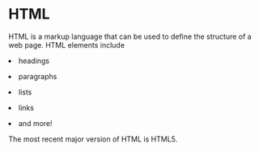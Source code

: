  <p> <p> <p> <p> <p> <p> <p> <p> <p> <p> <p><h1>HTML </h1></p></p></p></p></p></p></p></p></p></p></p>
<p><p><p><p><p><p><p><p><p><p><p></p></p></p></p></p></p></p></p></p></p></p>
<p><p><p><p><p><p><p><p><p><p><p>HTML is a markup language that can be used to define the structure of a web page. HTML elements include</p></p></p></p></p></p></p></p></p></p></p>
<p><p><p><p><p><p><p><p><p><p><p></p></p></p></p></p></p></p></p></p></p></p>
<p><p><p><p><p><p><p><p><p><p><p><li> headings</li></p></p></p></p></p></p></p></p></p></p></p>
<p><p><p><p><p><p><p><p><p><p><p><li> paragraphs</li></p></p></p></p></p></p></p></p></p></p></p>
<p><p><p><p><p><p><p><p><p><p><p><li> lists</li></p></p></p></p></p></p></p></p></p></p></p>
<p><p><p><p><p><p><p><p><p><p><p><li> links</li></p></p></p></p></p></p></p></p></p></p></p>
<p><p><p><p><p><p><p><p><p><p><p><li> and more!</li></p></p></p></p></p></p></p></p></p></p></p>
<p><p><p><p><p><p><p><p><p><p><p></p></p></p></p></p></p></p></p></p></p></p>
<p><p><p><p><p><p><p><p><p><p><p>The most recent major version of HTML is HTML5.</p> </p> </p> </p> </p> </p> </p> </p> </p> </p> </p> 